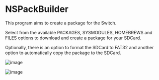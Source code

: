 # NSPackBuilder

This program aims to create a package for the Switch.

Select from the available PACKAGES, SYSMODULES, HOMEBREWS and FILES options to download and create a package for your SDCard.

Optionally, there is an option to format the SDCard to FAT32 and another option to automatically copy the package to the SDCard.

![image](https://github.com/OneEyeBlack/NSPackBuilder/assets/153041521/045dea2b-8df1-4a24-952f-dd15f9c5eaa2)

![image](https://github.com/OneEyeBlack/NSPackBuilder/assets/153041521/722bcb5b-d05e-4e4d-ab3f-f94679f410cf)


